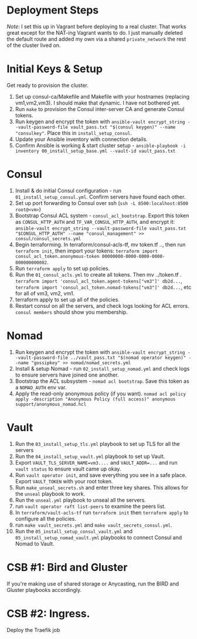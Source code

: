 # Deployment Steps

*Note*: I set this up in Vagrant before deploying to a real cluster. That works great except for the NAT-ing Vagrant wants to do. I just manually deleted the default route and added my own via a shared `private_network` the rest of the cluster lived on. 

# Initial Keys & Setup

Get ready to provision the cluster.

1. Set up consul-ca/Makefile and Makefile with your hostnames (replacing vm1,vm2,vm3). I should make that dynamic. I have not bothered yet.
2. Run `make` to provision the Consul inter-server CA and generate Consul tokens.
3. Run keygen and encrypt the token with `ansible-vault encrypt_string --vault-password-file vault_pass.txt "$(consul keygen)" --name "consulkey"`. Place this in `install_setup_consul`.
4. Update your Ansible inventory with connection details.
5. Confirm Ansible is working & start cluster setup - `ansible-playbook -i inventory 00_install_setup_base.yml --vault-id vault_pass.txt`

# Consul

1. Install & do initial Consul configuration - run `01_install_setup_consul.yml`. Confirm servers have found each other.
2. Set up port forwarding to Consul over ssh (`ssh -L 8500:localhost:8500 root@<vm>`)
3. Bootstrap Consul ACL system - `consul_acl_bootstrap`. Export this token as `CONSUL_HTTP_AUTH` and `TF_VAR_CONSUL_HTTP_AUTH`, and encrypt it: `ansible-vault encrypt_string --vault-password-file vault_pass.txt "$CONSUL_HTTP_AUTH" --name "consul_management" >> consul/consul_secrets.yml`
5. Begin terraforming. In terraform/consul-acls-tf, mv token.tf .., then run `terraform init`, then import your tokens: `terraform import consul_acl_token.anonymous-token 00000000-0000-0000-0000-000000000002`.
5. Run `terraform apply` to set up policies.
6. Run the `01_consul_acls.yml` to create all tokens. Then mv ../token.tf . `terraform import 'consul_acl_token.agent-tokens["vm3"]' db2d...`, `terraform import 'consul_acl_token.nomad-tokens["vm3"]' db2d...`, etc for all of vm3, vm2, vm1.
6. terraform apply to set up all of the policies.
7. Restart consul on all the servers, and check logs looking for ACL errors. `consul members` should show you membership.

# Nomad

1. Run keygen and encrypt the token with `ansible-vault encrypt_string --vault-password-file ../vault_pass.txt "$(nomad operator keygen)" --name "gossipkey" >> nomad/nomad_secrets.yml`
1. Install & setup Nomad - run `02_install_setup_nomad.yml` and check logs to ensure servers have joined one another.
1. Bootstrap the ACL subsystem - `nomad acl bootstrap`. Save this token as a `NOMAD_AUTH` env var.
1. Apply the read-only anonymous policy (if you want). `nomad acl policy apply -description "Anonymous Policy (full access)" anonymous support/anonymous_nomad.hcl`


# Vault

1. Run the `03_install_setup_tls.yml` playbook to set up TLS for all the servers
1. Run the `04_install_setup_vault.yml` playbook to set up Vault.
1. Export `VAULT_TLS_SERVER_NAME=vm3....` and `VAULT_ADDR=...` and run `vault status` to ensure vault came up okay.
1. Run `vault operator init`, and save everything you see in a safe place. Export `VAULT_TOKEN` with your root token.
1. Run `make_unseal_secrets.sh` and enter three key shares. This allows for the `unseal` playbook to work.
1. Run the `unseal.yml` playbook to unseal all the servers.
1. run `vault operator raft list-peers` to examine the peers list.
1. In `terraform/vault-acls-tf` run `terraform init` then `terraform apply` to configure all the policies. 
1. run `make vault_secrets.yml` and `make vault_secrets_consul.yml`.
1. Run the `05_install_setup_consul_vault.yml` and `05_install_setup_nomad_vault.yml` playbooks to connect Consul and Nomad to Vault.

# CSB #1: Bird and Gluster

If you're making use of shared storage or Anycasting, run the BIRD and Gluster playbooks accordingly.

# CSB #2: Ingress.

Deploy the Traefik job


